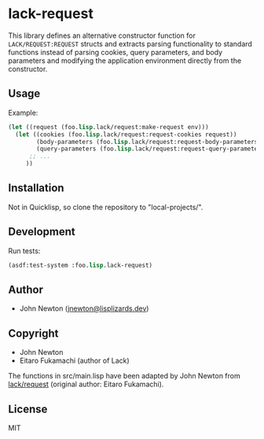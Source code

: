 # lack-request

This library defines an alternative constructor function for `LACK/REQUEST:REQUEST` structs and extracts parsing functionality to standard functions instead of parsing cookies, query parameters, and body parameters and modifying the application environment directly from the constructor.

## Usage

Example:

```lisp
(let ((request (foo.lisp.lack/request:make-request env)))
  (let ((cookies (foo.lisp.lack/request:request-cookies request))
        (body-parameters (foo.lisp.lack/request:request-body-parameters request))
        (query-parameters (foo.lisp.lack/request:request-query-parameters request)))
      ;; ...
     ))
```

## Installation

Not in Quicklisp, so clone the repository to "local-projects/".

## Development

Run tests:

```lisp
(asdf:test-system :foo.lisp.lack-request)
```

## Author

* John Newton (<a href="mailto:jnewton@lisplizards.dev">jnewton@lisplizards.dev</a>)

## Copyright

* John Newton
* Eitaro Fukamachi (author of Lack)

The functions in src/main.lisp have been adapted by John Newton from [lack/request](https://github.com/fukamachi/lack/blob/8243010b48a10edd527da4e94686b803c70731ef/src/request.lisp) (original author: Eitaro Fukamachi).

## License

MIT

